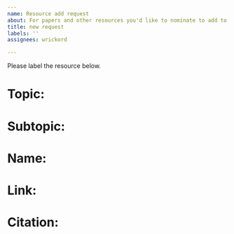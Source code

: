 ```yaml
---
name: Resource add request
about: For papers and other resources you'd like to nominate to add to this repository
title: new request
labels: ''
assignees: wrickord

---
```


Please label the resource below.

# Topic:

# Subtopic:

# Name:

# Link:

# Citation:
